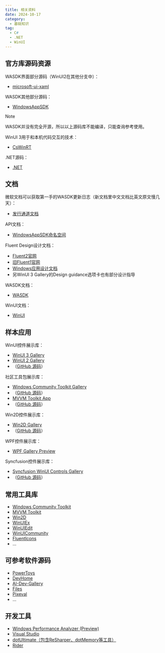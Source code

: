 ```yaml
---
title: 相关资料
date: 2024-10-17
category:
  - 基础知识
tag:
  - C#
  - .NET
  - WinUI
---
```


## 官方库源码资源

WASDK界面部分源码（WinUI2在其他分支中）：

- [microsoft-ui-xaml](https://github.com/microsoft/microsoft-ui-xaml/)

WASDK其他部分源码：

- [WindowsAppSDK](https://github.com/microsoft/WindowsAppSDK/)

> [!NOTE]
> WASDK并没有完全开源，所以以上源码库不能编译，只能查询参考使用。

WinUI 3用于和本机代码交互的技术：

- [CsWinRT](https://github.com/microsoft/CsWinRT/)

.NET源码：

- [.NET](https://source.dot.net/)

## 文档

微软文档可以获取第一手的WASDK更新日志（新文档里中文文档比英文原文慢几天）：

- [发行通道文档](https://learn.microsoft.com/windows/apps/windows-app-sdk/release-channels)

API文档：

- [WindowsAppSDK命名空间](https://learn.microsoft.com/windows/windows-app-sdk/api/winrt/)

Fluent Design设计文档：

- [Fluent2官网](https://fluent2.microsoft.design/)
- [旧Fluent1官网](https://fluent1.microsoft.design/)
- [Windows应用设计文档](https://learn.microsoft.com/windows/apps/design/)
- 另WinUI 3 Gallery的Design guidance选项卡也有部分设计指导

WASDK文档：

- [WASDK](https://learn.microsoft.com/windows/apps/windows-app-sdk/)

WinUI文档：

- [WinUI](https://learn.microsoft.com/windows/apps/winui/)

## 样本应用

WinUI控件展示库：

- [WinUI 3 Gallery](https://apps.microsoft.com/store/detail/9P3JFPWWDZRC)
- [WinUI 2 Gallery](https://apps.microsoft.com/store/detail/9MSVH128X2ZT)
- （[GitHub 源码](https://github.com/microsoft/WinUI-Gallery/)）

社区工具包展示库：

- [Windows Community Toolkit Gallery](https://apps.microsoft.com/store/detail/9NBLGGH4TLCQ)
- （[GitHub 源码](https://github.com/CommunityToolkit/Windows)）
- [MVVM Toolkit App](https://apps.microsoft.com/store/detail/9NKLCF1LVZ5H)
- （[GitHub 源码](https://github.com/CommunityToolkit/MVVM-Samples)）

Win2D控件展示库：

- [Win2D Gallery](https://apps.microsoft.com/store/detail/9NBLGGGXWT9F)
- （[GitHub 源码](https://github.com/microsoft/win2d)）

WPF控件展示库：

- [WPF Gallery Preview](https://apps.microsoft.com/store/detail/9NDLX60WX4KQ)

Syncfusion控件展示库：

- [Syncfusion WinUI Controls Gallery](https://apps.microsoft.com/store/detail/9N0FP16DDC06)
- （[GitHub 源码](https://github.com/syncfusion/winui-demos)）

## 常用工具库

- [Windows Community Toolkit](https://github.com/CommunityToolkit/Windows)
- [MVVM Toolkit](https://github.com/CommunityToolkit/dotnet)
- [Win2D](https://github.com/microsoft/win2d)
- [WinUIEx](https://github.com/dotMorten/WinUIEx)
- [WinUIEdit](https://github.com/BreeceW/WinUIEdit)
- [WinUICommunity](https://github.com/WinUICommunity/WinUICommunity)
- [FluentIcons](https://github.com/davidxuang/FluentIcons)
- ...

## 可参考软件源码

- [PowerToys](https://github.com/microsoft/PowerToys)
- [DevHome](https://github.com/microsoft/devhome)
- [AI-Dev-Gallery](https://github.com/microsoft/AI-Dev-Gallery)
- [Files](https://github.com/files-community/Files)
- [Pixeval](https://github.com/Pixeval/Pixeval)
- ...

## 开发工具

- [Windows Performance Analyzer (Preview)](https://apps.microsoft.com/store/detail/9N58QRW40DFW)
- [Visual Studio](https://visualstudio.microsoft.com/vs/)
- [dotUltimate（包含ReSharper、dotMemory等工具）](https://www.jetbrains.com/dotnet/)
- [Rider](https://www.jetbrains.com/rider/)
